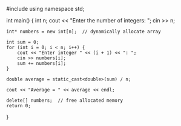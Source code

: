 #include <iostream>
using namespace std;

int main() {
    int n;
    cout << "Enter the number of integers: ";
    cin >> n;

    int* numbers = new int[n];  // dynamically allocate array

    int sum = 0;
    for (int i = 0; i < n; i++) {
        cout << "Enter integer " << (i + 1) << ": ";
        cin >> numbers[i];
        sum += numbers[i];
    }

    double average = static_cast<double>(sum) / n;

    cout << "Average = " << average << endl;

    delete[] numbers;  // free allocated memory
    return 0;
}
